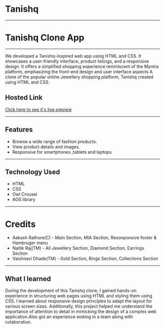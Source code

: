 # Tanishq
***
# Tanishq Clone App
***
We developed a Tanishq-inspired web app using HTML and CSS. It showcases a user-friendly interface, product listings, and a responsive design. It offers a simplified shopping experience reminiscent of the Myntra platform, emphasizing the front-end design and user interface aspects A clone of the popular online Jewellery shopping platform, Tanishq created using HTML and CSS.

## Hosted Link
[Click here to see it's live preview](https://aakashr11111001111.github.io/Tanishq-CLone---Geek-A-Thon/)

---

## Features
- Browse a wide range of fashion products.
- View product details and images.
- Responsive for smartphones ,tablets and laptops

 ---

 ## Technology Used
 - HTML
 - CSS
 - Owl Crousel
 - AOS library

 ---

 # Credits
- Aakash Rathore(C) - Main Section, MIA Section, Resonponsive footer & Hambruger menu
- Naitik Raj(TM) - All Jewellery Section, Diamond Section, Earrings Section
- Vaishnavi Dhade(TM) - Gold Section, Rings Section, Collections Section

---

## What I learned 
During the development of this Tanishq clone, I gained hands-on experience in structuring web pages using HTML and styling them using CSS. I learned about responsive design principles to adapt the layout for various screen sizes. Additionally, this project helped me understand the importance of attention to detail in mimicking the design of a complex web application.Also got an experience woking in a team along with colaboration.

 
 
